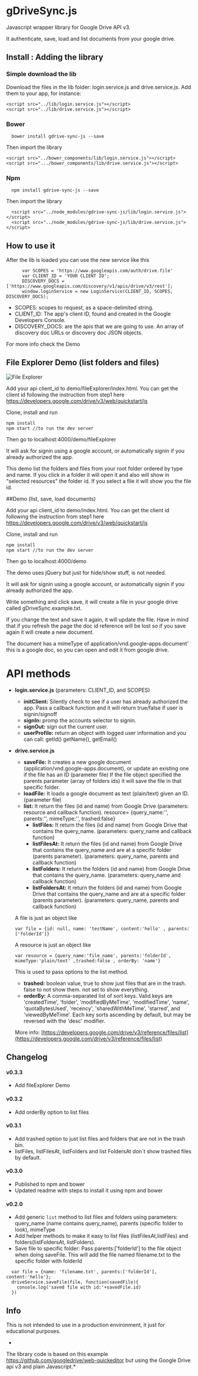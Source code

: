 # gDriveSync.js
Javascript wrapper library for Google Drive API v3.

It authenticate, save, load and list documents from your google drive.

## Install : Adding the library

### Simple download the lib
Download the files in the lib folder: login.service.js and drive.service.js. 
Add them to your app, for instance:
```    
<script src="../lib/login.service.js"></script>
<script src="../lib/drive.service.js"></script>
```

### Bower
```
  bower install gdrive-sync-js --save
```

Then import the library
```    
<script src="../bower_components/lib/login.service.js"></script>
<script src=".../bower_components/lib/drive.service.js"></script>
```

### Npm
```
  npm install gdrive-sync-js --save
```

Then import the library
```    
  <script src="../node_modules/gdrive-sync-js/lib/login.service.js"></script>
  <script src="../node_modules/gdrive-sync-js/lib/drive.service.js"></script>
```

## How to use it
After the lib is loaded you can use the new service like this

```
      var SCOPES = 'https://www.googleapis.com/auth/drive.file'
      var CLIENT_ID = 'YOUR CLIENT ID';
      DISCOVERY_DOCS = ['https://www.googleapis.com/discovery/v1/apis/drive/v3/rest'];
      window.loginService = new LoginService(CLIENT_ID, SCOPES, DISCOVERY_DOCS);
```


- SCOPES: scopes to request, as a space-delimited string. 
- CLIENT_ID: The app's client ID, found and created in the Google Developers Console.
- DISCOVERY_DOCS: are the apis that we are going to use. An array of discovery doc URLs or discovery doc JSON objects.
    
    
For more info check the Demo


## File Explorer Demo (list folders and files)

![File Explorer](http://i65.tinypic.com/33u721v.png)

Add your api client_id to demo/fileExplorer/index.html. You can get the client id following the instruction
from step1 here https://developers.google.com/drive/v3/web/quickstart/js

Clone, install and run
```
npm install
npm start //to run the dev server
```

Then go to localhost:4000/demo/fileExplorer

It will ask for signin using a google account, or automatically signin if you already authorized the app. 

This demo list the folders and files from your root folder ordered by type and name. If you click in a folder it will open it and also will show in "selected resources" the folder id. If you select a file it will show you the file id.

##Demo (list, save, load documents)

Add your api client_id to demo/index.html. You can get the client id following the instruction
from step1 here https://developers.google.com/drive/v3/web/quickstart/js

Clone, install and run
```
npm install
npm start //to run the dev server
```

Then go to localhost:4000/demo

The demo uses jQuery but just for hide/show stuff, is not needed.

It will ask for signin using a google account, or automatically signin if you already authorized the app. 

Write something and click save, it will create a file in your google drive called gDriveSync.example.txt.

If you change the text and save it again, it will update the file. Have in mind that if you refresh the page the doc id reference will be lost so if you save again it will create a new document. 

The document has a mimeType of application/vnd.google-apps.document' this is a google doc, so you can open and edit it from google drive.


# API methods

- **login.service.js** (parameters: CLIENT_ID, and SCOPES)
  - **initClient:** Silently check to see if a user has already authorized the app. Pass a callback function and it will return true/false if user is signin/signoff
  - **signIn:** promp the accounts selector to signin.
  - **signOut:** sign out the current user.
  - **userProfile:** return an object with logged user information and you can call: getId() getName(), getEmail()


- **drive.service.js**
  - **saveFile:** It creates a new google document (application/vnd.google-apps.document), or update an existing one if the file has an ID (parameter file) If the file object specified the parents parameter (array of folders ids) it will save the file in that specific folder.
  - **loadFile:** It loads a google document as text (plain/text) given an ID. (parameter file)
  - **list:** It return the files (id and name) from Google Drive (parameters: resource and callback function). resource= {query_name:'', parents:'', mimeType:'', trashed:false}
    - **listFiles:** It return the files (id and name) from Google Drive that contains the query_name. (parameters: query_name and callback function)
    - **listFilesAt:** It return the files (id and name) from Google Drive that contains the query_name and are at a specific folder (parents parameter). (parameters: query_name, parents and callback function)
    - **listFolders:** It return the folders (id and name) from Google Drive that contains the query_name. (parameters: query_name and callback function)
    - **listFoldersAt:** It return the folders (id and name) from Google Drive that contains the query_name and are at a specific folder (parents parameter). (parameters: query_name, parents and callback function)    


  A file is just an object like 
  ```
  var file = {id: null, name: 'testName', content:'hello' , parents:['folderId']}
  ```
  
  A resource is just an object like 
  ```
  var resource = {query_name:'file_name', parents:'folderId', mimeType:'plain/text' ,trashed:false , orderBy: 'name'}
  ```
  This is used to pass options to the list method. 
  - **trashed:** boolean value, true to show just files that are in the trash. false to not show them. not set to show everything.
  - **orderBy:** A comma-separated list of sort keys. Valid keys are 'createdTime', 'folder', 'modifiedByMeTime', 'modifiedTime', 'name', 'quotaBytesUsed', 'recency', 'sharedWithMeTime', 'starred', and 'viewedByMeTime'. Each key sorts ascending by default, but may be reversed with the 'desc' modifier.
  
  More info: [https://developers.google.com/drive/v3/reference/files/list](https://developers.google.com/drive/v3/reference/files/list)



## Changelog
#### v0.3.3
- Add fileExplorer Demo

#### v0.3.2
- Add orderBy option to list files

#### v0.3.1
- Add trashed option to just list files and folders that are not in the trash bin.
- listFiles, listFilesAt, listFolders and list FoldersAt don´t show trashed files by default.

#### v0.3.0

- Published to npm and bower
- Updated readme with steps to install it using npm and bower

#### v0.2.0
- Add generic `list` method to list files and folders using parameters: query_name (name contains query_name), parents (specific folder to look), mimeType
- Add helper methods to make it easy to list files (listFilesAt,listFiles) and folders(listFoldersAt, listFolders).
- Save file to specific folder: Pass parents:['folderId'] to the file object when doing saveFile. 
This will add the file named filename.txt to the specific folder with folderId
```
  var file = {name: 'filename.txt', parents:['folderId'], content:'hello'};
  driveService.saveFile(file, function(savedFile){
    console.log('saved file with id:'+savedFile.id)
  })
```

## Info

This is not intended to use in a production environment, it just for educational purposes.

*
The library code is based on this example https://github.com/googledrive/web-quickeditor but using the Google Drive api v3 and plain Javascript.*
